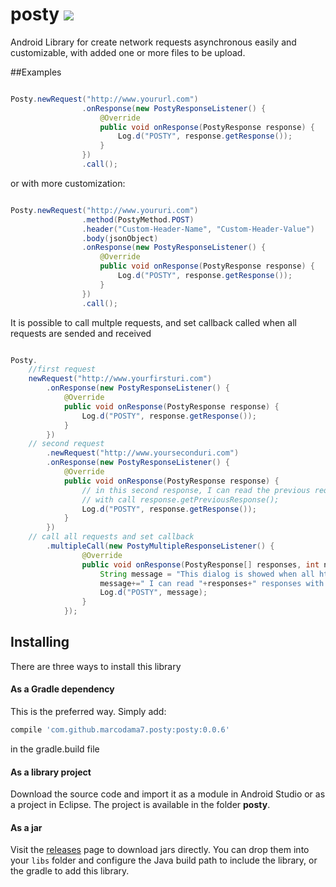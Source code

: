 # posty <a href='https://bintray.com/marcodama7/maven/Posty/_latestVersion'><img src='https://api.bintray.com/packages/marcodama7/maven/Posty/images/download.svg'></a>
Android Library for create network requests asynchronous easily and customizable, with added one or more files to be upload.

##Examples

```java

Posty.newRequest("http://www.yoururl.com")
                .onResponse(new PostyResponseListener() {
                    @Override
                    public void onResponse(PostyResponse response) {
                        Log.d("POSTY", response.getResponse());
                    }
                })
                .call();
```

or with more customization:

```java

Posty.newRequest("http://www.youruri.com")
                .method(PostyMethod.POST)
                .header("Custom-Header-Name", "Custom-Header-Value")
                .body(jsonObject)
                .onResponse(new PostyResponseListener() {
                    @Override
                    public void onResponse(PostyResponse response) {
                        Log.d("POSTY", response.getResponse());
                    }
                })
                .call();
```


It is possible to call multple requests, and set callback called when all requests are sended and received

```java

Posty.
	//first request
	newRequest("http://www.yourfirsturi.com")
		.onResponse(new PostyResponseListener() {
			@Override
			public void onResponse(PostyResponse response) {
				Log.d("POSTY", response.getResponse());
			}
		})
	// second request
		.newRequest("http://www.yourseconduri.com")
		.onResponse(new PostyResponseListener() {
			@Override
			public void onResponse(PostyResponse response) {
				// in this second response, I can read the previous request/response
				// with call response.getPreviousResponse();
				Log.d("POSTY", response.getResponse());
			}
		})
	// call all requests and set callback
        .multipleCall(new PostyMultipleResponseListener() {
				@Override
				public void onResponse(PostyResponse[] responses, int numberOfErrors) {
					String message = "This dialog is showed when all http calls are sended and received.";
					message+=" I can read "+responses+" responses with "+numberOfErrors+" errors";
					Log.d("POSTY", message);
				}
			});
```

## Installing

There are three ways to install this library

#### As a Gradle dependency

This is the preferred way. Simply add:

```groovy
compile 'com.github.marcodama7.posty:posty:0.0.6'
```
in the gradle.build file

#### As a library project

Download the source code and import it as a module in Android Studio or as a project in Eclipse. The project is available in the folder **posty**. 

#### As a jar
Visit the [releases](https://github.com/marcodama7/posty/releases/) page to download jars directly. You can drop them into your `libs` folder and configure the Java build path to include the library, or the gradle to add this library.

